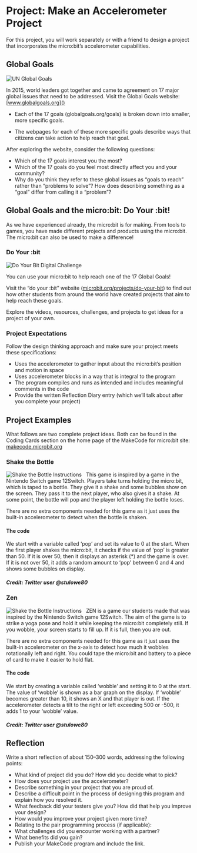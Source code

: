 # Project: Make an Accelerometer Project

For this project, you will work separately or with a friend to design a project that incorporates the micro:bit’s accelerometer capabilities.

## Global Goals
![UN Global Goals](/test/static/courses/csintro/accelerometer/global.png)

In 2015, world leaders got together and came to agreement on 17 major global issues that need to be addressed. Visit the Global Goals website: [www.globalgoals.org]()

- Each of the 17 goals (globalgoals.org/goals) is broken down into smaller, more specific goals.

- The webpages for each of these more specific goals describe ways that citizens can take action to help reach that goal.

After exploring the website, consider the following questions:

- Which of the 17 goals interest you the most?
- Which of the 17 goals do you feel most directly affect you and your community?
- Why do you think they refer to these global issues as “goals to reach” rather than “problems to solve”? How does describing something as a “goal” differ from calling it a “problem”?

## Global Goals and the micro:bit: Do Your :bit!

As we have experienced already, the micro:bit is for making. From tools to games, you have made different projects and products using the micro:bit. The micro:bit can also be used to make a difference!

### Do Your :bit
![Do Your Bit Digital Challenge](/test/static/courses/csintro/accelerometer/bit.png)

You can use your micro:bit to help reach one of the 17 Global Goals!

Visit the “do your :bit” website ([microbit.org/projects/do-your-bit]()) to find out how other students from around the world have created projects that aim to help reach these goals.

Explore the videos, resources, challenges, and projects to get ideas for a project of your own.

### Project Expectations
Follow the design thinking approach and make sure your project meets these specifications: 

- Uses the accelerometer to gather input about the micro:bit’s position and motion in space
- Uses accelerometer blocks in a way that is integral to the program
- The program compiles and runs as intended and includes meaningful comments in the code
- Provide the written Reflection Diary entry (which we’ll talk about after you complete your project)

## Project Examples
What follows are two complete project ideas. 
Both can be found in the Coding Cards section on the home page of the MakeCode for micro:bit site: [makecode.microbit.org]() 

### Shake the Bottle
![Shake the Bottle Instructions](/test/static/courses/csintro/accelerometer/shake.png)
 
This game is inspired by a game in the Nintendo Switch game 12Switch. Players take turns holding the micro:bit, which is taped to a bottle. They give it a shake and some bubbles show on the screen. They pass it to the next player, who also gives it a shake. At some point, the bottle will pop and the player left holding the bottle loses.

There are no extra components needed for this game as it just uses the built-in accelerometer to detect when the bottle is shaken.

#### The code
We start with a variable called ‘pop’ and set its value to 0 at the start. When the first player shakes the micro:bit, it checks if the value of ‘pop’ is greater than 50. If it is over 50, then it displays an asterisk (*) and the game is over. If it is not over 50, it adds a random amount to ‘pop’ between 0 and 4 and shows some bubbles on display.

##### Credit: Twitter user @stulowe80

### Zen
![Shake the Bottle Instructions](/test/static/courses/csintro/accelerometer/shake.png)
 
ZEN is a game our students made that was inspired by the Nintendo Switch game 12Switch. The aim of the game is to strike a yoga pose and hold it while keeping the micro:bit completely still. If you wobble, your screen starts to fill up. If it is full, then you are out.

There are no extra components needed for this game as it just uses the built-in accelerometer on the x-axis to detect how much it wobbles rotationally left and right. You could tape the micro:bit and battery to a piece of card to make it easier to hold flat.


#### The code
We start by creating a variable called ‘wobble’ and setting it to 0 at the start. The value of ‘wobble’ is shown as a bar graph on the display. If ‘wobble’ becomes greater than 10, it shows an X and that player is out. If the accelerometer detects a tilt to the right or left exceeding 500 or -500, it adds 1 to your ‘wobble’ value.

##### Credit: Twitter user @stulowe80

## Reflection

Write a short reflection of about 150–300 words, addressing the following points:

* What kind of project did you do? How did you decide what to pick?
* How does your project use the accelerometer?
* Describe something in your project that you are proud of.
* Describe a difficult point in the process of designing this program and explain how you resolved it.
* What feedback did your testers give you? How did that help you improve your design?
* How would you improve your project given more time?
* Relating to the pair programming process (if applicable):
* What challenges did you encounter working with a partner?
* What benefits did you gain?
* Publish your MakeCode program and include the link.
